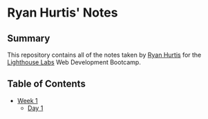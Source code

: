 # Ryan Hurtis' Notes

## Summary 

This repository contains all of the notes taken by [Ryan Hurtis](https://github.com/rhurtis) for the [Lighthouse Labs](https://www.lighthouselabs.ca/) Web Development Bootcamp.

## Table of Contents
* [Week 1](/Week_1)
  * [Day 1](/Week_1/Day_1)



